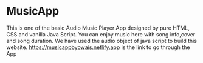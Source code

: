# MusicApp
This is one of the basic Audio Music Player App designed by pure HTML, CSS and vanilla Java Script.
You can enjoy music here with song info,cover and song duration.
We have used the audio object of java script to build this website.
https://musicappbyowais.netlify.app is the link to go through the App
